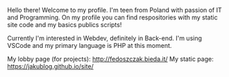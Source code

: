 Hello there!
Welcome to my profile.
I'm teen from Poland with passion of IT and Programming.
On my profile you can find respositories with my static site code and my basics publics scripts!

Currently I'm interested in Webdev, definitely in Back-end.
I'm using VSCode and my primary language is PHP at this moment.

My lobby page (for projects): http://fedoszczak.bieda.it/
My static page: https://jakublog.github.io/site/

<!---
JakubLog/JakubLog is a ✨ special ✨ repository because its `README.md` (this file) appears on your GitHub profile.
You can click the Preview link to take a look at your changes.
--->
